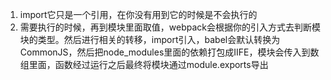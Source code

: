 1. import它只是一个引用，在你没有用到它的时候是不会执行的
2. 需要执行的时候，再到模块里面取值，webpack会根据你的引入方式去判断模块的类型。然后进行相关的转移，import引入，babel会默认转换为CommonJS，然后把node_modules里面的依赖打包成IIFE，模块会传入到数组里面，函数经过运行之后最终将模块通过module.exports导出